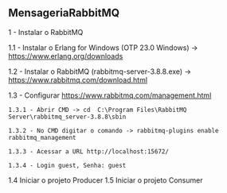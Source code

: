 ## MensageriaRabbitMQ
1 - Instalar o RabbitMQ

1.1 - Instalar o Erlang for Windows (OTP 23.0 Windows) -> https://www.erlang.org/downloads

1.2 - Instalar o RabbitMQ (rabbitmq-server-3.8.8.exe) -> https://www.rabbitmq.com/download.html

1.3 - Configurar https://www.rabbitmq.com/management.html

    1.3.1 - Abrir CMD -> cd	 C:\Program Files\RabbitMQ Server\rabbitmq_server-3.8.8\sbin

    1.3.2 - No CMD digitar o comando -> rabbitmq-plugins enable rabbitmq_management

    1.3.3 - Acessar a URL http://localhost:15672/

    1.3.4 - Login guest, Senha: guest


1.4 Iniciar o projeto Producer
1.5 Iniciar o projeto Consumer
